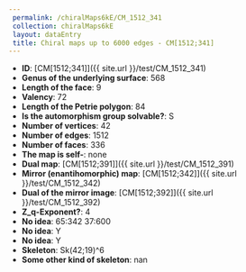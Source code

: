 ```yaml
--- 
 permalink: /chiralMaps6kE/CM_1512_341 
 collection: chiralMaps6kE
 layout: dataEntry
 title: Chiral maps up to 6000 edges - CM[1512;341]
---
```


- **ID**: [CM[1512;341]]({{ site.url }}/test/CM_1512_341)
- **Genus of the underlying surface**: 568
- **Length of the face**: 9
- **Valency**: 72
- **Length of the Petrie polygon**: 84
- **Is the automorphism group solvable?**: S
- **Number of vertices**: 42
- **Number of edges**: 1512
- **Number of faces**: 336
- **The map is self-**: none
- **Dual map**: [CM[1512;391]]({{ site.url }}/test/CM_1512_391)
- **Mirror (enantihomorphic) map**: [CM[1512;342]]({{ site.url }}/test/CM_1512_342)
- **Dual of the mirror image**: [CM[1512;392]]({{ site.url }}/test/CM_1512_392)
- **Z_q-Exponent?**: 4
- **No idea**:  65:342 37:600
- **No idea**: Y
- **No idea**: Y
- **Skeleton**: Sk(42;19)^6
- **Some other kind of skeleton**: nan
